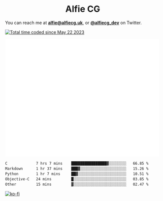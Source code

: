 <h1 align="center">Alfie CG</h1>

You can reach me at **alfie@alfiecg.uk**, or **[@alfiecg_dev](https://twitter.com/alfiecg_dev)** on Twitter.

<a href="https://wakatime.com/@61592169-b9cf-4af8-b6fa-8ac7d4369b01"><img src="https://wakatime.com/badge/user/61592169-b9cf-4af8-b6fa-8ac7d4369b01.svg" alt="Total time coded since May 22 2023" /></a>


<img align="center" src="/github-metrics.svg" alt="Metrics" width="500">

 <!--[![GitHub Streak](https://streak-stats.demolab.com/?user=alfiecg24)](https://git.io/streak-stats)-->

<!--START_SECTION:waka-->

```txt
C             7 hrs 7 mins    ████████████████▓░░░░░░░░   66.85 %
Markdown      1 hr 37 mins    ███▓░░░░░░░░░░░░░░░░░░░░░   15.26 %
Python        1 hr 7 mins     ██▓░░░░░░░░░░░░░░░░░░░░░░   10.51 %
Objective-C   24 mins         █░░░░░░░░░░░░░░░░░░░░░░░░   03.85 %
Other         15 mins         ▓░░░░░░░░░░░░░░░░░░░░░░░░   02.47 %
```

<!--END_SECTION:waka-->

[![ko-fi](https://ko-fi.com/img/githubbutton_sm.svg)](https://ko-fi.com/M4M5R3BHU)
